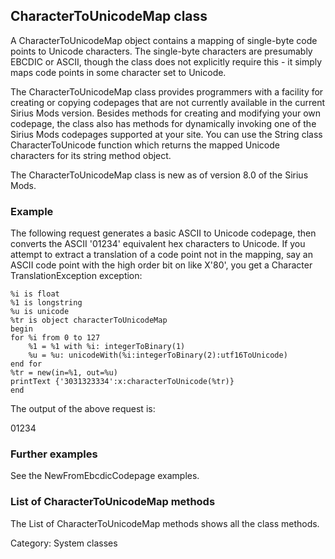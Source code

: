 ## CharacterToUnicodeMap class

A CharacterToUnicodeMap object contains a mapping of single-byte code points to Unicode characters. The single-byte characters are presumably EBCDIC or ASCII, though the class does not explicitly require this - it simply maps code points in some character set to Unicode.

The CharacterToUnicodeMap class provides programmers with a facility for creating or copying codepages that are not currently available in the current Sirius Mods version. Besides methods for creating and modifying your own codepage, the class also has methods for dynamically invoking one of the Sirius Mods codepages supported at your site. You can use the String class CharacterToUnicode function which returns the mapped Unicode characters for its string method object.

The CharacterToUnicodeMap class is new as of version 8.0 of the Sirius Mods.

### Example

The following request generates a basic ASCII to Unicode codepage, then converts the ASCII '01234' equivalent hex characters to Unicode. If you attempt to extract a translation of a code point not in the mapping, say an ASCII code point with the high order bit on like X'80', you get a Character TranslationException exception:

```
%i is float
%1 is longstring
%u is unicode
%tr is object characterToUnicodeMap
begin
for %i from 0 to 127
    %1 = %1 with %i: integerToBinary(1)
    %u = %u: unicodeWith(%i:integerToBinary(2):utf16ToUnicode)
end for
%tr = new(in=%1, out=%u)
printText {'3031323334':x:characterToUnicode(%tr)}
end
```

The output of the above request is:

01234

### Further examples

See the NewFromEbcdicCodepage examples.

### List of CharacterToUnicodeMap methods

The List of CharacterToUnicodeMap methods shows all the class methods.

Category: System classes
